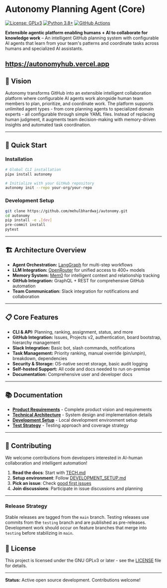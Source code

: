 # Autonomy Planning Agent (Core)

[![License: GPLv3](https://img.shields.io/badge/License-GPLv3-blue.svg)](https://www.gnu.org/licenses/gpl-3.0)
[![Python 3.8+](https://img.shields.io/badge/python-3.8+-blue.svg)](https://www.python.org/downloads/)
[![GitHub Actions](https://github.com/mehulbhardwaj/autonomy/workflows/CI/badge.svg)](https://github.com/mehulbhardwaj/autonomy/actions)

**Extensible agentic platform enabling humans + AI to collaborate for knowledge work** – An intelligent GitHub planning system with configurable AI agents that learn from your team's patterns and coordinate tasks across humans and specialized AI assistants.

https://autonomyhub.vercel.app
---

## 🎯 Vision

Autonomy transforms GitHub into an extensible intelligent collaboration platform where configurable AI agents work alongside human team members to plan, prioritize, and coordinate work. The platform supports unlimited agent types - from core planning agents to specialized domain experts - all configurable through simple YAML files. Instead of replacing human judgment, it augments team decision-making with memory-driven insights and automated task coordination.

---

## 🚀 Quick Start

### Installation
```bash
# Global CLI installation
pipx install autonomy

# Initialize with your GitHub repository
autonomy init --repo your-org/your-repo
```

### Development Setup
```bash
git clone https://github.com/mehulbhardwaj/autonomy.git
cd autonomy
pip install -e .[dev]
pre-commit install
pytest
```

---

## 🏗️ Architecture Overview

- **Agent Orchestration:** [LangGraph](https://github.com/langchain-ai/langgraph) for multi-step workflows
- **LLM Integration:** [OpenRouter](https://openrouter.ai) for unified access to 400+ models
- **Memory System:** [Mem0](https://github.com/mem0ai/mem0) for intelligent context and relationship tracking
- **GitHub Integration:** GraphQL + REST for comprehensive GitHub automation
- **Team Communication:** Slack integration for notifications and collaboration

---

## 📋 Core Features

- **CLI & API:** Planning, ranking, assignment, status, and more
- **GitHub Integration:** Issues, Projects v2, authentication, board bootstrap, hierarchy management
- **Slack Integration:** Basic bot, slash commands, notifications
- **Task Management:** Priority ranking, manual override (pin/unpin), breakdown, dependencies
- **Security & Storage:** OS-native secret storage, basic audit logging
- **Self-hosted Support:** All code and docs needed to run on-premise
- **Documentation:** Comprehensive user and developer docs

---

## 📚 Documentation

- **[Product Requirements](docs/PRD.md)** - Complete product vision and requirements
- **[Technical Architecture](docs/TECH.md)** - System design and implementation details  
- **[Development Setup](docs/DEVELOPMENT_SETUP.md)** - Local development environment setup
- **[Test Strategy](docs/TEST.md)** - Testing approach and coverage strategy

---

## 🤝 Contributing

We welcome contributions from developers interested in AI-human collaboration and intelligent automation!

1. **Read the docs**: Start with [TECH.md](docs/TECH.md)
2. **Setup environment**: Follow [DEVELOPMENT_SETUP.md](docs/DEVELOPMENT_SETUP.md)
3. **Pick an issue**: Check [good first issues](https://github.com/mehulbhardwaj/autonomy/labels/good%20first%20issue)
4. **Join discussions**: Participate in issue discussions and planning

---

### Release Strategy

Stable releases are tagged from the `main` branch. Testing releases use commits from the `testing` branch and are published as pre-releases. Development work should occur on feature branches that merge into `testing` before stabilizing in `main`.


## 📄 License

This project is licensed under the GNU GPLv3 or later - see the [LICENSE](LICENSE) file for details.

---

**Status:** Active open source development. Contributions welcome!
